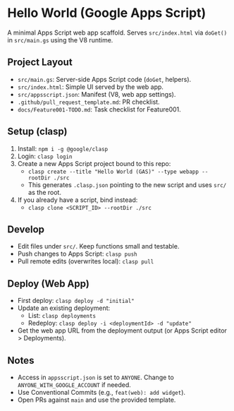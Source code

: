 # Hello World (Google Apps Script)

A minimal Apps Script web app scaffold. Serves `src/index.html` via `doGet()` in `src/main.gs` using the V8 runtime.

## Project Layout
- `src/main.gs`: Server-side Apps Script code (`doGet`, helpers).
- `src/index.html`: Simple UI served by the web app.
- `src/appsscript.json`: Manifest (V8, web app settings).
- `.github/pull_request_template.md`: PR checklist.
- `docs/Feature001-TODO.md`: Task checklist for Feature001.

## Setup (clasp)
1. Install: `npm i -g @google/clasp`
2. Login: `clasp login`
3. Create a new Apps Script project bound to this repo:
   - `clasp create --title "Hello World (GAS)" --type webapp --rootDir ./src`
   - This generates `.clasp.json` pointing to the new script and uses `src/` as the root.
4. If you already have a script, bind instead:
   - `clasp clone <SCRIPT_ID> --rootDir ./src`

## Develop
- Edit files under `src/`. Keep functions small and testable.
- Push changes to Apps Script: `clasp push`
- Pull remote edits (overwrites local): `clasp pull`

## Deploy (Web App)
- First deploy: `clasp deploy -d "initial"`
- Update an existing deployment:
  - List: `clasp deployments`
  - Redeploy: `clasp deploy -i <deploymentId> -d "update"`
- Get the web app URL from the deployment output (or Apps Script editor > Deployments).

## Notes
- Access in `appsscript.json` is set to `ANYONE`. Change to `ANYONE_WITH_GOOGLE_ACCOUNT` if needed.
- Use Conventional Commits (e.g., `feat(web): add widget`).
- Open PRs against `main` and use the provided template.

